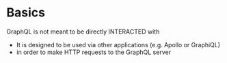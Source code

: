 # Basics

GraphQL is not meant to be directly INTERACTED with

- It is designed to be used via other applications (e.g. Apollo or GraphiQL)
- in order to make HTTP requests to the GraphQL server

